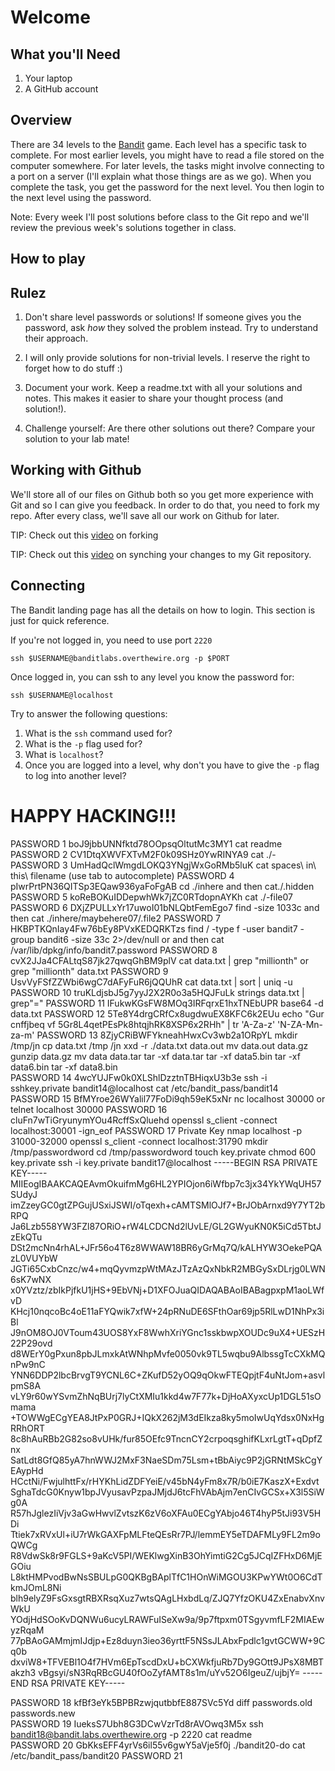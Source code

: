 # Welcome

## What you'll Need

1. Your laptop
2. A GitHub account

## Overview

There are 34 levels to the [Bandit](http://overthewire.org/wargames/bandit/)
game. Each level has a specific task to complete. For most earlier levels,
you might have to read a file stored on the computer somewhere. For later
levels, the tasks might involve connecting to a port on a server (I'll
explain what those things are as we go). When you complete the task, you get
the password for the next level. You then login to the next level using the
password.

Note: Every week I'll post solutions before class to the Git repo and we'll review
the previous week's solutions together in class.

## How to play

## Rulez

1. Don't share level passwords or solutions! If someone gives you the
password, ask *how* they solved the problem instead. Try to understand their
approach.

2. I will only provide solutions for non-trivial levels. I reserve the right
to forget how to do stuff :)

3. Document your work. Keep a readme.txt with all your solutions and notes.
This makes it easier to share your thought process (and solution!).

4. Challenge yourself: Are there other solutions out there? Compare your
solution to your lab mate!

## Working with Github

We'll store all of our files on Github both so you get more experience with
Git and so I can give you feedback. In order to do that, you need to fork my
repo. After every class, we'll save all our work on Github for later.

TIP: Check out this [video](https://www.youtube.com/watch?v=f5grYMXbAV0) on
forking

TIP: Check out this [video](https://www.youtube.com/watch?v=-zvHQXnBO6c) on
synching your changes to my Git repository.

## Connecting

The Bandit landing page has all the details on how to login. This section is
just for quick reference.

If you're not logged in, you need to use port `2220`

`ssh $USERNAME@banditlabs.overthewire.org -p $PORT`

Once logged in, you can ssh to any level you know the password for:

`ssh $USERNAME@localhost`

Try to answer the following questions:

1. What is the `ssh` command used for?
2. What is the `-p` flag used for?
3. What is `localhost`?
4. Once you are logged into a level, why don't you have to give the `-p` flag to log into another level?

# HAPPY HACKING!!!
PASSWORD 1 boJ9jbbUNNfktd78OOpsqOltutMc3MY1        cat readme
PASSWORD 2 CV1DtqXWVFXTvM2F0k09SHz0YwRINYA9        cat ./-
PASSWORD 3 UmHadQclWmgdLOKQ3YNgjWxGoRMb5luK        cat spaces\ in\ this\ filename  (use tab to autocomplete)
PASSWORD 4 pIwrPrtPN36QITSp3EQaw936yaFoFgAB        cd ./inhere and then cat./.hidden
PASSWORD 5 koReBOKuIDDepwhWk7jZC0RTdopnAYKh        cat ./-file07
PASSWORD 6 DXjZPULLxYr17uwoI01bNLQbtFemEgo7        find -size 1033c and then cat ./inhere/maybehere07/.file2
PASSWORD 7 HKBPTKQnIay4Fw76bEy8PVxKEDQRKTzs        find / -type f -user bandit7 -group bandit6 -size 33c 2>/dev/null or and then cat /var/lib/dpkg/info/bandit7.password
PASSWORD 8 cvX2JJa4CFALtqS87jk27qwqGhBM9plV        cat data.txt | grep "millionth" or grep "millionth" data.txt
PASSWORD 9 UsvVyFSfZZWbi6wgC7dAFyFuR6jQQUhR        cat data.txt | sort | uniq -u 
PASSWORD 10 truKLdjsbJ5g7yyJ2X2R0o3a5HQJFuLk        strings data.txt | grep"="
PASSWORD 11 IFukwKGsFW8MOq3IRFqrxE1hxTNEbUPR        base64 -d data.txt
PASSWORD 12 5Te8Y4drgCRfCx8ugdwuEX8KFC6k2EUu        echo "Gur cnffjbeq vf 5Gr8L4qetPEsPk8htqjhRK8XSP6x2RHh" | tr 'A-Za-z' 'N-ZA-Mn-za-m'
PASSWORD 13  8ZjyCRiBWFYkneahHwxCv3wb2a1ORpYL       mkdir /tmp/jn  cp data.txt /tmp /jn    xxd -r ./data.txt data.out  mv data.out data.gz  gunzip data.gz mv data data.tar tar -xf data.tar  tar -xf data5.bin tar -xf data6.bin tar -xf data8.bin  
PASSWORD 14 4wcYUJFw0k0XLShlDzztnTBHiqxU3b3e     ssh -i  sshkey.private bandit14@localhost  cat /etc/bandit_pass/bandit14
PASSWORD 15 BfMYroe26WYalil77FoDi9qh59eK5xNr        nc localhost 30000 or telnet localhost 30000
PASSWORD 16 cluFn7wTiGryunymYOu4RcffSxQluehd     openssl s_client -connect localhost:30001 -ign_eof
PASSWORD 17 Private Key                          nmap localhost -p 31000-32000  openssl s_client -connect localhost:31790   mkdir /tmp/passwordword cd /tmp/passwordword touch key.private chmod 600 key.private ssh -i key.private bandit17@localhost 
-----BEGIN RSA PRIVATE KEY-----
MIIEogIBAAKCAQEAvmOkuifmMg6HL2YPIOjon6iWfbp7c3jx34YkYWqUH57SUdyJ
imZzeyGC0gtZPGujUSxiJSWI/oTqexh+cAMTSMlOJf7+BrJObArnxd9Y7YT2bRPQ
Ja6Lzb558YW3FZl87ORiO+rW4LCDCNd2lUvLE/GL2GWyuKN0K5iCd5TbtJzEkQTu
DSt2mcNn4rhAL+JFr56o4T6z8WWAW18BR6yGrMq7Q/kALHYW3OekePQAzL0VUYbW
JGTi65CxbCnzc/w4+mqQyvmzpWtMAzJTzAzQxNbkR2MBGySxDLrjg0LWN6sK7wNX
x0YVztz/zbIkPjfkU1jHS+9EbVNj+D1XFOJuaQIDAQABAoIBABagpxpM1aoLWfvD
KHcj10nqcoBc4oE11aFYQwik7xfW+24pRNuDE6SFthOar69jp5RlLwD1NhPx3iBl
J9nOM8OJ0VToum43UOS8YxF8WwhXriYGnc1sskbwpXOUDc9uX4+UESzH22P29ovd
d8WErY0gPxun8pbJLmxkAtWNhpMvfe0050vk9TL5wqbu9AlbssgTcCXkMQnPw9nC
YNN6DDP2lbcBrvgT9YCNL6C+ZKufD52yOQ9qOkwFTEQpjtF4uNtJom+asvlpmS8A
vLY9r60wYSvmZhNqBUrj7lyCtXMIu1kkd4w7F77k+DjHoAXyxcUp1DGL51sOmama
+TOWWgECgYEA8JtPxP0GRJ+IQkX262jM3dEIkza8ky5moIwUqYdsx0NxHgRRhORT
8c8hAuRBb2G82so8vUHk/fur85OEfc9TncnCY2crpoqsghifKLxrLgtT+qDpfZnx
SatLdt8GfQ85yA7hnWWJ2MxF3NaeSDm75Lsm+tBbAiyc9P2jGRNtMSkCgYEAypHd
HCctNi/FwjulhttFx/rHYKhLidZDFYeiE/v45bN4yFm8x7R/b0iE7KaszX+Exdvt
SghaTdcG0Knyw1bpJVyusavPzpaJMjdJ6tcFhVAbAjm7enCIvGCSx+X3l5SiWg0A
R57hJglezIiVjv3aGwHwvlZvtszK6zV6oXFAu0ECgYAbjo46T4hyP5tJi93V5HDi
Ttiek7xRVxUl+iU7rWkGAXFpMLFteQEsRr7PJ/lemmEY5eTDAFMLy9FL2m9oQWCg
R8VdwSk8r9FGLS+9aKcV5PI/WEKlwgXinB3OhYimtiG2Cg5JCqIZFHxD6MjEGOiu
L8ktHMPvodBwNsSBULpG0QKBgBAplTfC1HOnWiMGOU3KPwYWt0O6CdTkmJOmL8Ni
blh9elyZ9FsGxsgtRBXRsqXuz7wtsQAgLHxbdLq/ZJQ7YfzOKU4ZxEnabvXnvWkU
YOdjHdSOoKvDQNWu6ucyLRAWFuISeXw9a/9p7ftpxm0TSgyvmfLF2MIAEwyzRqaM
77pBAoGAMmjmIJdjp+Ez8duyn3ieo36yrttF5NSsJLAbxFpdlc1gvtGCWW+9Cq0b
dxviW8+TFVEBl1O4f7HVm6EpTscdDxU+bCXWkfjuRb7Dy9GOtt9JPsX8MBTakzh3
vBgsyi/sN3RqRBcGU40fOoZyfAMT8s1m/uYv52O6IgeuZ/ujbjY=
-----END RSA PRIVATE KEY-----

PASSWORD 18 kfBf3eYk5BPBRzwjqutbbfE887SVc5Yd                diff passwords.old passwords.new  
PASSWORD 19 IueksS7Ubh8G3DCwVzrTd8rAVOwq3M5x                ssh bandit18@bandit.labs.overthewire.org -p 2220 cat readme  
PASSWORD 20 GbKksEFF4yrVs6il55v6gwY5aVje5f0j                ./bandit20-do cat /etc/bandit_pass/bandit20
PASSWORD 21 
